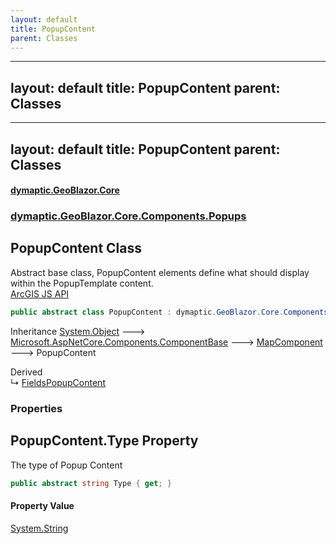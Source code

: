 ```yaml
---
layout: default
title: PopupContent
parent: Classes
---
```

---
layout: default
title: PopupContent
parent: Classes
---
---
layout: default
title: PopupContent
parent: Classes
---
#### [dymaptic.GeoBlazor.Core](index.html 'index')
### [dymaptic.GeoBlazor.Core.Components.Popups](index.html#dymaptic.GeoBlazor.Core.Components.Popups 'dymaptic.GeoBlazor.Core.Components.Popups')

## PopupContent Class

Abstract base class, PopupContent elements define what should display within the PopupTemplate content.  
<a target="_blank" href="https://developers.arcgis.com/javascript/latest/api-reference/esri-popup-content-Content.html">ArcGIS JS API</a>

```csharp
public abstract class PopupContent : dymaptic.GeoBlazor.Core.Components.MapComponent
```

Inheritance [System.Object](https://docs.microsoft.com/en-us/dotnet/api/System.Object 'System.Object') &#129106; [Microsoft.AspNetCore.Components.ComponentBase](https://docs.microsoft.com/en-us/dotnet/api/Microsoft.AspNetCore.Components.ComponentBase 'Microsoft.AspNetCore.Components.ComponentBase') &#129106; [MapComponent](dymaptic.GeoBlazor.Core.Components.MapComponent.html 'dymaptic.GeoBlazor.Core.Components.MapComponent') &#129106; PopupContent

Derived  
&#8627; [FieldsPopupContent](dymaptic.GeoBlazor.Core.Components.Popups.FieldsPopupContent.html 'dymaptic.GeoBlazor.Core.Components.Popups.FieldsPopupContent')
### Properties

<a name='dymaptic.GeoBlazor.Core.Components.Popups.PopupContent.Type'></a>

## PopupContent.Type Property

The type of Popup Content

```csharp
public abstract string Type { get; }
```

#### Property Value
[System.String](https://docs.microsoft.com/en-us/dotnet/api/System.String 'System.String')


